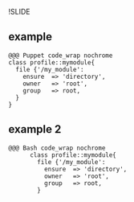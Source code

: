 !SLIDE

## example 
    @@@ Puppet code_wrap nochrome
    class profile::mymodule{     
      file {'/my_module':
        ensure  => 'directory',
        owner   => 'root',
        group   => root,
      }
    }

## example 2


    @@@ Bash code_wrap nochrome
          class profile::mymodule{     
            file {'/my_module':
              ensure  => 'directory',
              owner   => 'root',
              group   => root,
            } 


